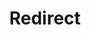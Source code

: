 ﻿---
layout: src/layouts/Redirect.astro
title: Redirect
redirect: /docs/deployments/azure/cloud-services
pubDate:  2023-01-01
navSearch: false
navSitemap: false
navMenu: false
---
